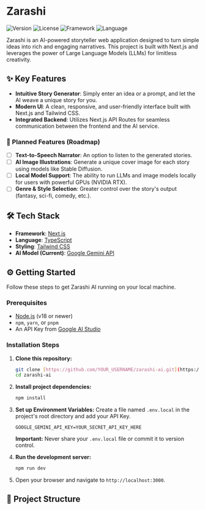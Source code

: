 # Zarashi

![Version](https://img.shields.io/badge/version-v0.1.0-blue)
![License](https://img.shields.io/badge/license-MIT-green)
![Framework](https://img.shields.io/badge/framework-Next.js-black)
![Language](https://img.shields.io/badge/language-TypeScript-blue)

Zarashi is an AI-powered storyteller web application designed to turn simple ideas into rich and engaging narratives. This project is built with Next.js and leverages the power of Large Language Models (LLMs) for limitless creativity.

## ✨ Key Features

-   **Intuitive Story Generator**: Simply enter an idea or a prompt, and let the AI weave a unique story for you.
-   **Modern UI**: A clean, responsive, and user-friendly interface built with Next.js and Tailwind CSS.
-   **Integrated Backend**: Utilizes Next.js API Routes for seamless communication between the frontend and the AI service.

### 🚀 Planned Features (Roadmap)
-   [ ] **Text-to-Speech Narrator**: An option to listen to the generated stories.
-   [ ] **AI Image Illustrations**: Generate a unique cover image for each story using models like Stable Diffusion.
-   [ ] **Local Model Support**: The ability to run LLMs and image models locally for users with powerful GPUs (NVIDIA RTX).
-   [ ] **Genre & Style Selection**: Greater control over the story's output (fantasy, sci-fi, comedy, etc.).

## 🛠️ Tech Stack

-   **Framework**: [Next.js](https://nextjs.org/)
-   **Language**: [TypeScript](https://www.typescriptlang.org/)
-   **Styling**: [Tailwind CSS](https://tailwindcss.com/)
-   **AI Model (Current)**: [Google Gemini API](https://ai.google.dev/)

## ⚙️ Getting Started

Follow these steps to get Zarashi AI running on your local machine.

### Prerequisites

-   [Node.js](https://nodejs.org/) (v18 or newer)
-   `npm`, `yarn`, or `pnpm`
-   An API Key from [Google AI Studio](https://ai.google.dev/)

### Installation Steps

1.  **Clone this repository:**
    ```bash
    git clone [https://github.com/YOUR_USERNAME/zarashi-ai.git](https://github.com/YOUR_USERNAME/zarashi-ai.git)
    cd zarashi-ai
    ```

2.  **Install project dependencies:**
    ```bash
    npm install
    ```

3.  **Set up Environment Variables:**
    Create a file named `.env.local` in the project's root directory and add your API Key.
    ```
    GOOGLE_GEMINI_API_KEY=YOUR_SECRET_API_KEY_HERE
    ```
    **Important:** Never share your `.env.local` file or commit it to version control.

4.  **Run the development server:**
    ```bash
    npm run dev
    ```

5.  Open your browser and navigate to `http://localhost:3000`.

## 📂 Project Structure
